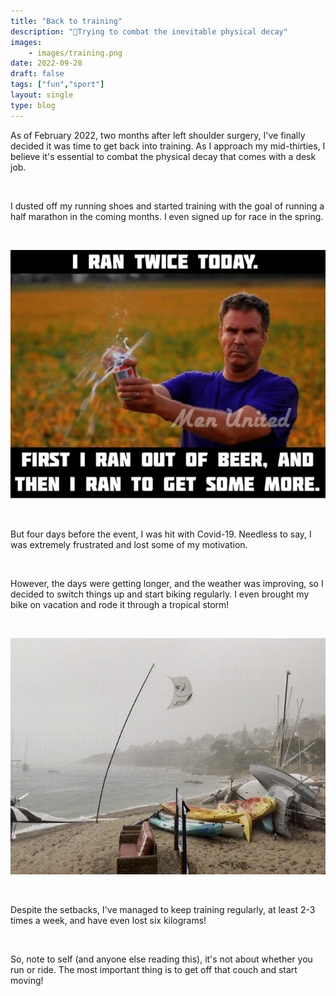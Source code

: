 ```yaml
---
title: "Back to training"
description: "💪Trying to combat the inevitable physical decay"
images: 
    - images/training.png
date: 2022-09-28
draft: false
tags: ["fun","sport"]
layout: single
type: blog
---
```


As of February 2022, two months after left shoulder surgery, I've finally decided it was time to get back into training. As I approach my mid-thirties, I believe it's essential to combat the physical decay that comes with a desk job.

&nbsp;

I dusted off my running shoes and started training with the goal of running a half marathon in the coming months. I even signed up for race in the spring.

&nbsp;

![Blog image](images/training.png)

&nbsp;

But four days before the event, I was hit with Covid-19. Needless to say, I was extremely frustrated and lost some of my motivation.

&nbsp;

However, the days were getting longer, and the weather was improving, so I decided to switch things up and start biking regularly. I even brought my bike on vacation and rode it through a tropical storm!

&nbsp;

![Blog image](images/tempest.gif)

&nbsp;

Despite the setbacks, I've managed to keep training regularly, at least 2-3 times a week, and have even lost six kilograms!

&nbsp;

So, note to self (and anyone else reading this), it's not about whether you run or ride. The most important thing is to get off that couch and start moving!
